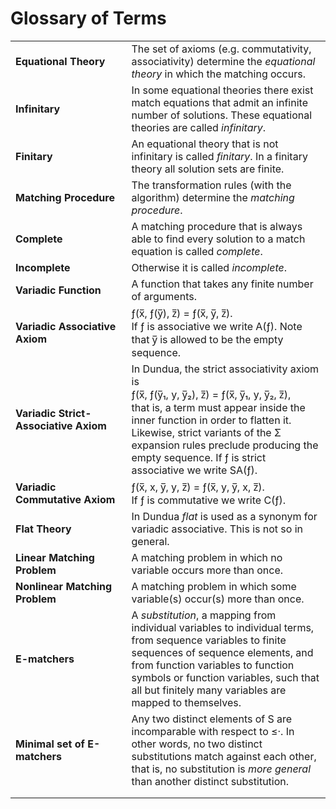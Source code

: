 # Glossary of Terms

|                                       |                                                              |
| ------------------------------------- | :----------------------------------------------------------- |
| **Equational&nbsp;Theory**            | The set of axioms (e.g. commutativity, associativity) determine the *equational theory* in which the  matching occurs. |
| **Infinitary**                        | In some equational theories there exist match equations that admit an infinite number of solutions. These equational theories are called *infinitary*. |
| **Finitary**                          | An equational theory that is not infinitary is called *finitary*. In a finitary theory all solution sets are finite. |
| **Matching&nbsp;Procedure**           | The transformation rules (with the algorithm) determine the *matching procedure*. |
| **Complete**                          | A matching procedure that is always able to find every solution to a match equation is called *complete*. |
| **Incomplete**                        | Otherwise it is called *incomplete*.                         |
| **Variadic&nbsp;Function**            | A function that takes any finite number of arguments.        |
| **Variadic Associative Axiom**        | ƒ(x̅, ƒ(y̅), z̅) = ƒ(x̅, y̅, z̅).<br>If ƒ is associative we write A(ƒ). Note that  y̅ is allowed to be the empty sequence. |
| **Variadic Strict-Associative Axiom** | In Dundua, the strict associativity axiom is<br>   ƒ(x̅, ƒ(y̅₁, y, y̅₂), z̅) = ƒ(x̅, y̅₁, y, y̅₂, z̅), <br>that is, a term must appear inside the inner function in order to flatten it. Likewise, strict variants of the Σ expansion rules preclude producing the empty sequence. If ƒ is strict associative we write SA(ƒ). |
| **Variadic Commutative Axiom**        | ƒ(x̅, x, y̅, y, z̅) =  ƒ(x̅, y, y̅, x, z̅).<br>If ƒ is commutative we write C(ƒ). |
| **Flat Theory**                       | In Dundua *flat* is used as a synonym for variadic associative. This is not so in general. |
| **Linear Matching Problem**           | A matching problem in which no variable occurs more than once. |
| **Nonlinear Matching Problem**        | A matching problem in which some variable(s) occur(s) more than once. |
| **E-matchers**                        | A *substitution*, a mapping from individual variables to individual terms, from sequence variables to finite sequences of sequence elements, and from function variables to function symbols or function variables, such that all but finitely many variables are mapped to themselves. |
| **Minimal set of E-matchers**         | Any two distinct elements of S are incomparable with respect to ≤·. In other words, no two distinct substitutions match against each other, that is, no substitution is *more general* than another distinct substitution. |
|                                       |                                                              |
|                                       |                                                              |

